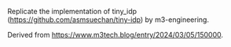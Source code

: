 Replicate the implementation of tiny_idp (https://github.com/asmsuechan/tiny-idp) by m3-engineering.

Derived from https://www.m3tech.blog/entry/2024/03/05/150000.
